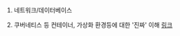 1. 네트워크/데이터베이스

2. 쿠버네티스 등 컨테이너, 가상화 환경등에 대한 '진짜' 이해 [링크](https://kubernetes.io/ko/docs/concepts/overview/what-is-kubernetes/)
